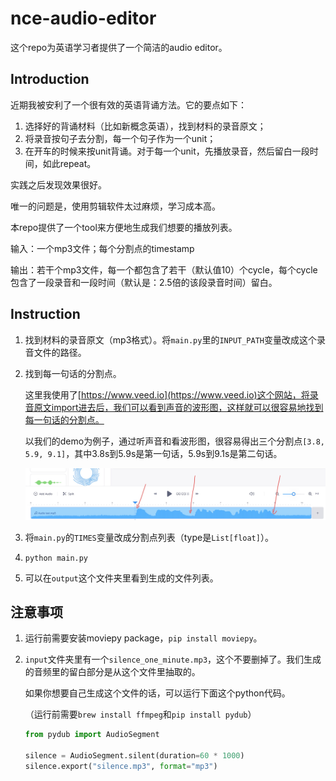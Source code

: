 # nce-audio-editor

这个repo为英语学习者提供了一个简洁的audio editor。



## Introduction

近期我被安利了一个很有效的英语背诵方法。它的要点如下：

1. 选择好的背诵材料（比如新概念英语），找到材料的录音原文；
1. 将录音按句子去分割，每一个句子作为一个unit；
1. 在开车的时候来按unit背诵。对于每一个unit，先播放录音，然后留白一段时间，如此repeat。

实践之后发现效果很好。

唯一的问题是，使用剪辑软件太过麻烦，学习成本高。

本repo提供了一个tool来方便地生成我们想要的播放列表。

输入：一个mp3文件；每个分割点的timestamp

输出：若干个mp3文件，每一个都包含了若干（默认值10）个cycle，每个cycle包含了一段录音和一段时间（默认是：2.5倍的该段录音时间）留白。



## Instruction

1. 找到材料的录音原文（mp3格式）。将`main.py`里的`INPUT_PATH`变量改成这个录音文件的路径。

1. 找到每一句话的分割点。

	这里我使用了[https://www.veed.io](https://www.veed.io)这个网站，将录音原文import进去后，我们可以看到声音的波形图，这样就可以很容易地找到每一句话的分割点。

	以我们的demo为例子，通过听声音和看波形图，很容易得出三个分割点`[3.8, 5.9, 9.1]`，其中3.8s到5.9s是第一句话，5.9s到9.1s是第二句话。

	![](./wave_pic.jpg)

1. 将`main.py`的`TIMES`变量改成分割点列表（type是`List[float]`）。

1. `python main.py`

1. 可以在`output`这个文件夹里看到生成的文件列表。



## 注意事项

1. 运行前需要安装moviepy package，`pip install moviepy`。
1. `input`文件夹里有一个`silence_one_minute.mp3`，这个不要删掉了。我们生成的音频里的留白部分是从这个文件里抽取的。

	如果你想要自己生成这个文件的话，可以运行下面这个python代码。

	（运行前需要`brew install ffmpeg`和`pip install pydub`）

	```python
	from pydub import AudioSegment
	
	silence = AudioSegment.silent(duration=60 * 1000)
	silence.export("silence.mp3", format="mp3")
	```


